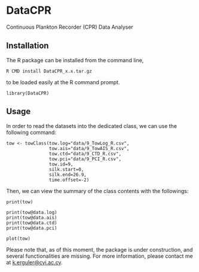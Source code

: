 # DataCPR
Continuous Plankton Recorder (CPR) Data Analyser

## Installation
The R package can be installed from the command line,

    R CMD install DataCPR_x.x.tar.gz

to be loaded easily at the R command prompt.

    library(DataCPR)

## Usage
In order to read the datasets into the dedicated class, we can use the following command:

    tow <- towClass(tow.log="data/9_TowLog_R.csv",
                    tow.ais="data/9_TowAIS_R.csv",
                    tow.ctd="data/9_CTD_R.csv",
                    tow.pci="data/9_PCI_R.csv",
                    tow.id=9,
                    silk.start=0,
                    silk.end=26.9,
                    time.offset=-2)

Then, we can view the summary of the class contents with the followings:

    print(tow)

    print(tow@data.log)
    print(tow@data.ais)
    print(tow@data.ctd)
    print(tow@data.pci)

    plot(tow)

Please note that, as of this moment, the package is under construction, and several functionalities are missing. For more information, please contact me at [k.erguler@cyi.ac.cy](mailto:k.erguler@cyi.ac.cy).
